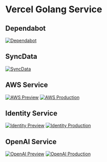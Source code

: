 # Vercel Golang Service

## Dependabot
[![Dependabot](https://github.com/futugyou/goproject/actions/workflows/dependabot-auto.yml/badge.svg?branch=master)](https://github.com/futugyou/goproject/actions/workflows/dependabot-auto.yml)

## SyncData
[![SyncData](https://github.com/futugyou/goproject/actions/workflows/syncdata.yml/badge.svg?branch=master)](https://github.com/futugyou/goproject/actions/workflows/syncdata.yml)

## AWS Service
[![AWS Preview](https://github.com/futugyou/goproject/actions/workflows/aws-vercel-preview.yaml/badge.svg?branch=master)](https://github.com/futugyou/goproject/actions/workflows/aws-vercel-preview.yaml)
[![AWS Production](https://github.com/futugyou/goproject/actions/workflows/aws-vercel-production.yaml/badge.svg?branch=master)](https://github.com/futugyou/goproject/actions/workflows/aws-vercel-production.yaml)

## Identity Service
[![Identity Preview](https://github.com/futugyou/goproject/actions/workflows/identity-vercel-preview.yaml/badge.svg?branch=master)](https://github.com/futugyou/goproject/actions/workflows/identity-vercel-preview.yaml)
[![Identity Production](https://github.com/futugyou/goproject/actions/workflows/identity-vercel-production.yaml/badge.svg?branch=master)](https://github.com/futugyou/goproject/actions/workflows/identity-vercel-production.yaml)

## OpenAI Service
[![OpenAI Preview](https://github.com/futugyou/goproject/actions/workflows/openAI-vercel-preview.yaml/badge.svg?branch=master)](https://github.com/futugyou/goproject/actions/workflows/openAI-vercel-preview.yaml)
[![OpenAI Production](https://github.com/futugyou/goproject/actions/workflows/openAI-vercel-production.yaml/badge.svg?branch=master)](https://github.com/futugyou/goproject/actions/workflows/openAI-vercel-production.yaml)

